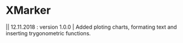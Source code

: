 # XMarker

|| 12.11.2018 : version 1.0.0 | Added ploting charts, formating text and inserting trygonometric functions.
